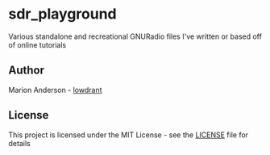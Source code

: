 # sdr_playground
Various standalone and recreational GNURadio files I've written or based off of online tutorials

## Author
Marion Anderson - [lowdrant](https://github.com/lowdrant)

## License
This project is licensed under the MIT License - see the [LICENSE](LICENSE) file for details
